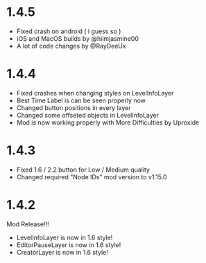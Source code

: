 # 1.4.5
- Fixed crash on android ( i guess so )
- iOS and MacOS builds by @hiimjasmine00
- A lot of code changes by @RayDeeUx

# 1.4.4

- Fixed crashes when changing styles on LevelInfoLayer
- Best Time Label is can be seen properly now
- Changed button positions in every layer
- Changed some offseted objects in LevelInfoLayer
- Mod is now working properly with More Difficulties by Uproxide

# 1.4.3

- Fixed 1.6 / 2.2 button for Low / Medium quality
- Changed required "Node IDs" mod version to v1.15.0

# 1.4.2
Mod Release!!!

- LevelInfoLayer is now in 1.6 style!
- EditorPauseLayer is now in 1.6 style!
- CreatorLayer is now in 1.6 style!

